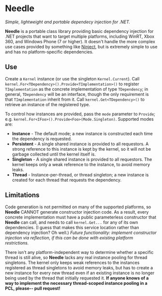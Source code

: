 # Needle
_Simple, lightweight and portable dependecy injection for .NET._

**Needle** is a portable class library providing basic dependency injection
for .NET projects that want to target multiple platforms, including WinRT,
Xbox 360, and Windows Phone (7 or higher). It doesn't handle the more complex
use cases provided by something like [Ninject](http://www.ninject.org/), but
is extremely simple to use and has no platform-specific dependencies.

## Use

Create a `Kernel` instance (or use the singleton `Kernel.Current`). Call 
`kernel.For<TDependency>().Provide<TImplementation>()` to register `TImplementation`
as the concrete implementation of type `TDependency`; in general, `TDependency`
will be an interface, though the only requirement is that `TImplementation` inherit
from it. Call `kernel.Get<TDependency>()` to retrieve an instance of the registered
type.

To control how instances are provided, pass the `mode` parameter to `Provide`; e.g.
`kernel.For<IFoo>().Provide<Foo>(Mode.Singleton)`. Supported modes are:

* **Instance** - The default mode; a new instance is constructed each time the
dependency is requested.
* **Persistent** - A single shared instance is provided to all requestors. A strong
reference to this instance is kept by the kernel, so it will not be garbage collected
until the kernel itself is.
* **Singleton** - A single shared instance is provided to all requestors. The kernel
keeps only a weak reference to the instance, to avoid memory leaks.
* **Thread** - Instance-per-thread, or thread singleton; a new instance is created
for each thread that requests the dependency.
  
## Limitations

Code generation is not permitted on many of the supported platforms, so **Needle**
CANNOT generate constructor injection code. As a result, every concrete implementation
must have a public parameterless constructor that **Needle** can call, and needs to
call `kernel.Get...` for any of its own dependencies. (I guess that makes this service
location rather than dependency injection? Oh well.) *Future functionality: implement
constructor injection via reflection, if this can be done with existing platform
restrictions.*

There isn't any platform-independent way to determine whether a specific thread is still
alive, so **Needle** lacks any real instance pooling for thread singletons. The kernel
only keeps weak references to the instances registered as thread singletons to avoid
memory leaks, but has to create a new instance for every new thread even if an existing
instance is no longer being used by the thread that initially requested it. **If anyone
knows of a way to implement the necessary thread-scoped instance pooling in a PCL, please--
pull request!**